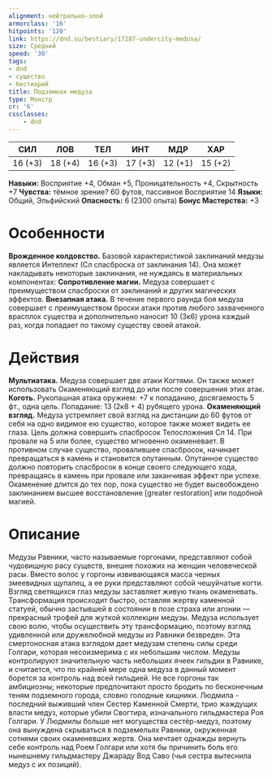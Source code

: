 ```yaml
---
alignment: нейтрально-злой
armorclass: '16'
hitpoints: '120'
link: https://dnd.su/bestiary/17287-undercity-medusa/
size: Средний
speed: '30'
tags:
- dnd
- существо
- бестиарий
title: Подземная медуза
type: Монстр
cr: '6'
cssclasses:
    - dnd
---
```



| СИЛ | ЛОВ | ТЕЛ | ИНТ | МДР | ХАР |
|---|---|---|---|---|---|
| 16 (+3) | 18 (+4) | 16 (+3) | 17 (+3) | 12 (+1) | 15 (+2) |
**Навыки:** Восприятие +4, Обман +5, Проницательность +4, Скрытность +7
**Чувства:** тёмное зрение? 60 футов, пассивное Восприятие 14
**Языки:** Общий, Эльфийский
**Опасность:** 6 (2300 опыта)
**Бонус Мастерства:** +3


# Особенности
**Врожденное колдовство.** Базовой характеристикой заклинаний медузы является  Интеллект (Сл спасброска от заклинания 14). Она может накладывать некоторые заклинания, не нуждаясь в материальных компонентах:
**Сопротивление магии.** Медуза совершает с преимуществом спасброски от заклинаний и других магических эффектов.
**Внезапная атака.** В течение первого раунда боя медуза совершает с преимуществом броски атаки против любого захваченного врасплох существа и дополнительно наносит 10 (3к6) урона каждый раз, когда попадает по такому существу своей атакой.


# Действия
**Мультиатака.** Медуза совершает две атаки Когтями. Он также может использовать Окаменяющий взгляд до или после совершения этих атак.
**Коготь.** Рукопашная атака оружием: +7 к попаданию, досягаемость 5 фт., одна цель. Попадание: 13 (2к8 + 4) рубящего урона.
**Окаменяющий взгляд.** Медуза устремляет свой взгляд на дистанции до 60 футов от себя на одно видимое ею существо, которое также может видеть ее глаза. Цель должна совершить спасбросок Телосложения Сл 14. При провале на 5 или более, существо мгновенно окаменевает. В противном случае существо, провалившее спасбросок, начинает превращаться в камень и становится опутанным. Опутанное существо должно повторить спасбросок в конце своего следующего хода, превращаясь в камень при провале или заканчивая эффект при успехе. Окаменение длится до тех пор, пока существо не будет высвобождено заклинанием высшее восстановление [greater restoration] или подобной магией.


# Описание
Медузы Равники, часто называемые горгонами, представляют собой чудовищную расу существ, внешне похожих на женщин человеческой расы. Вместо волос у горгоны извивающаяся масса черных змеевидных щупалец, а ее руки представляют собой чешуйчатые когти.  Взгляд светящихся глаз медузы заставляет живую ткань окаменевать. Трансформация происходит быстро, оставляя жертву каменной статуей, обычно застывшей в состоянии в позе страха или агонии — прекрасный трофей для жуткой коллекции медузы. Медуза использует свою волю, чтобы осуществить эту трансформацию, поэтому взгляд удивленной или дружелюбной медузы из Равники безвреден. Эта смертоносная атака взглядом дает медузам степень силы среди Голгари, которая несоизмерима с их небольшим числом. Медузы контролируют значительную часть небольших ячеек гильдии в Равнике, и считается, что по крайней мере одна медуза в данный момент борется за контроль над всей гильдией. Не все горгоны так амбициозны; некоторые предпочитают просто бродить по бесконечным теням подземного города, словно голодные хищники. Людмила - последний выживший член Сестер Каменной Смерти, трио жаждущих власти медуз, которые убили Свогтира, изначального гильдмастера Роя Голгари. У Людмилы больше нет могущества сестёр-медуз, поэтому она вынуждена скрываться в подземельях Равники, окруженная сотнями своих окаменевших жертв. Она мечтает однажды вернуть себе контроль над Роем Голгари или хотя бы причинить боль его нынешнему гильдмастеру Джараду Вод Саво (чья сестра вытеснила медуз с их позиций).